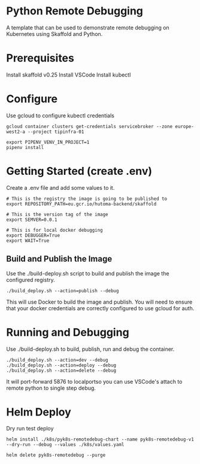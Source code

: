 # Python Remote Debugging
A template that can be used to demonstrate remote debugging on Kubernetes using Skaffold and Python.

# Prerequisites
Install skaffold v0.25
Install VSCode 
Install kubectl

# Configure
Use gcloud to configure kubectl credentials

```
gcloud container clusters get-credentials servicebroker --zone europe-west2-a --project tipinfra-01
```

```
export PIPENV_VENV_IN_PROJECT=1
pipenv install 
```

# Getting Started (create .env)
Create a .env file and add some values to it.
```
# This is the registry the image is going to be published to 
export REPOSITORY_PATH=eu.gcr.io/hutoma-backend/skaffold

# This is the version tag of the image
export SEMVER=0.0.1

# This is for local docker debugging 
export DEBUGGER=True
export WAIT=True
```

## Build and Publish the Image
Use the ./build-deploy.sh script to build and publish the image the configured registry.

```
./build_deploy.sh --action=publish --debug

```

This will use Docker to build the image and publish.  You will need to ensure that your docker credentials are correctly configured to use gcloud for auth. 

# Running and Debugging  
Use ./build-deploy.sh to build, publish, run and debug the container. 

```
./build_deploy.sh --action=dev --debug
./build_deploy.sh --action=deploy --debug
./build_deploy.sh --action=delete --debug
```

It will port-forward 5876 to localportso you can use VSCode's attach to remote python to single step debug. 
 
# Helm Deploy 

Dry run test deploy 
```
helm install ./k8s/pyk8s-remotedebug-chart --name pyk8s-remotedebug-v1 --dry-run --debug --values ./k8s/values.yaml
```

```
helm delete pyk8s-remotedebug --purge
```